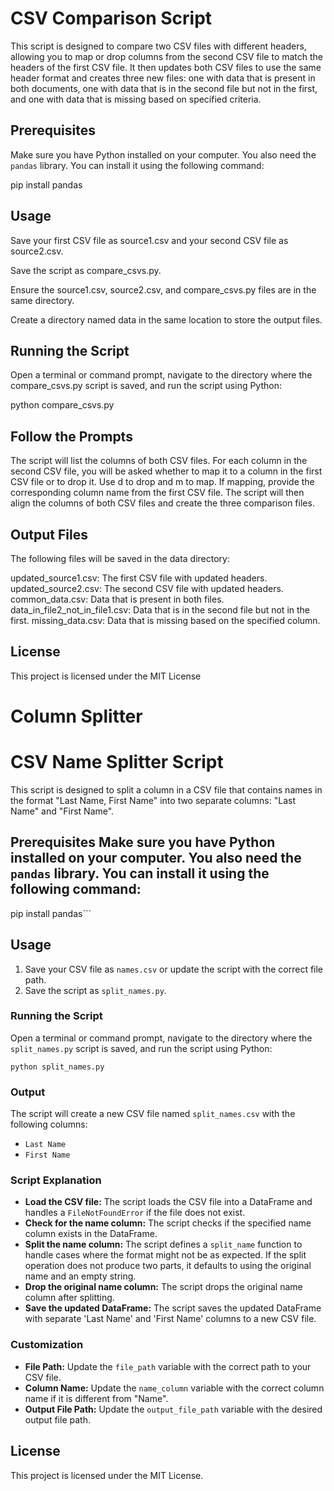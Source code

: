 # CSV Comparison Script

This script is designed to compare two CSV files with different headers, allowing you to map or drop columns from the second CSV file to match the headers of the first CSV file. It then updates both CSV files to use the same header format and creates three new files: one with data that is present in both documents, one with data that is in the second file but not in the first, and one with data that is missing based on specified criteria.

## Prerequisites

Make sure you have Python installed on your computer. You also need the `pandas` library. You can install it using the following command:

pip install pandas

## Usage
Save your first CSV file as source1.csv and your second CSV file as source2.csv.

Save the script as compare_csvs.py.

Ensure the source1.csv, source2.csv, and compare_csvs.py files are in the same directory.

Create a directory named data in the same location to store the output files.

## Running the Script
Open a terminal or command prompt, navigate to the directory where the compare_csvs.py script is saved, and run the script using Python:

python compare_csvs.py

## Follow the Prompts
The script will list the columns of both CSV files.
For each column in the second CSV file, you will be asked whether to map it to a column in the first CSV file or to drop it. Use d to drop and m to map.
If mapping, provide the corresponding column name from the first CSV file.
The script will then align the columns of both CSV files and create the three comparison files.
## Output Files
The following files will be saved in the data directory:

updated_source1.csv: The first CSV file with updated headers.
updated_source2.csv: The second CSV file with updated headers.
common_data.csv: Data that is present in both files.
data_in_file2_not_in_file1.csv: Data that is in the second file but not in the first.
missing_data.csv: Data that is missing based on the specified 
column.
## License
This project is licensed under the MIT License

# Column Splitter


# CSV Name Splitter Script
This script is designed to split a column in a CSV file that contains names in the format "Last Name, First Name" into two separate columns: "Last Name" and "First Name".  

## Prerequisites  Make sure you have Python installed on your computer. You also need the `pandas` library. You can install it using the following command:  

pip install pandas```

## Usage

1. Save your CSV file as `names.csv` or update the script with the correct file path.
2. Save the script as `split_names.py`.

### Running the Script

Open a terminal or command prompt, navigate to the directory where the `split_names.py` script is saved, and run the script using Python:

`python split_names.py`

### Output

The script will create a new CSV file named `split_names.csv` with the following columns:

- `Last Name`
- `First Name`

### Script Explanation

- **Load the CSV file:** The script loads the CSV file into a DataFrame and handles a `FileNotFoundError` if the file does not exist.
- **Check for the name column:** The script checks if the specified name column exists in the DataFrame.
- **Split the name column:** The script defines a `split_name` function to handle cases where the format might not be as expected. If the split operation does not produce two parts, it defaults to using the original name and an empty string.
- **Drop the original name column:** The script drops the original name column after splitting.
- **Save the updated DataFrame:** The script saves the updated DataFrame with separate 'Last Name' and 'First Name' columns to a new CSV file.

### Customization

- **File Path:** Update the `file_path` variable with the correct path to your CSV file.
- **Column Name:** Update the `name_column` variable with the correct column name if it is different from "Name".
- **Output File Path:** Update the `output_file_path` variable with the desired output file path.

## License

This project is licensed under the MIT License.
